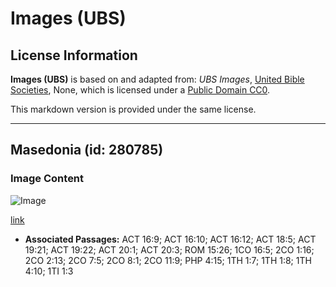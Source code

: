 # Images (UBS)

## License Information

**Images (UBS)** is based on and adapted from: _UBS Images_, [United Bible Societies](https://unitedbiblesocieties.org/), None, which is licensed under a [Public Domain CC0](https://creativecommons.org/public-domain/cc0/).

This markdown version is provided under the same license.



--------------------------------

## Masedonia (id: 280785)

### Image Content

![Image](https://cdn.aquifer.bible/aquifer-content/resources/Media/WEB-0669_macedonia.jpg)

[link](https://cdn.aquifer.bible/aquifer-content/resources/Media/WEB-0669_macedonia.jpg)

* **Associated Passages:** ACT 16:9; ACT 16:10; ACT 16:12; ACT 18:5; ACT 19:21; ACT 19:22; ACT 20:1; ACT 20:3; ROM 15:26; 1CO 16:5; 2CO 1:16; 2CO 2:13; 2CO 7:5; 2CO 8:1; 2CO 11:9; PHP 4:15; 1TH 1:7; 1TH 1:8; 1TH 4:10; 1TI 1:3


